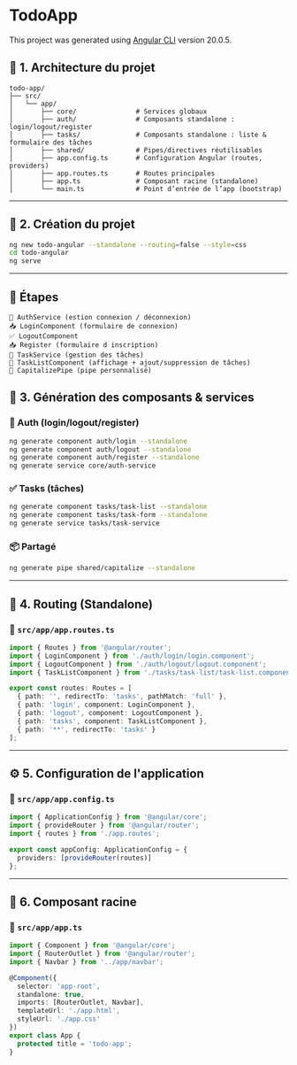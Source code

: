 # TodoApp

This project was generated using [Angular CLI](https://github.com/angular/angular-cli) version 20.0.5.

## 🧱 1. Architecture du projet

```
todo-app/
├── src/
│   └── app/
│       ├── core/               # Services globaux
│       ├── auth/               # Composants standalone : login/logout/register
│       ├── tasks/              # Composants standalone : liste & formulaire des tâches
│       ├── shared/             # Pipes/directives réutilisables
│       ├── app.config.ts       # Configuration Angular (routes, providers)
│       ├── app.routes.ts       # Routes principales
│       ├── app.ts              # Composant racine (standalone)
│       └── main.ts             # Point d’entrée de l’app (bootstrap)
```

---

## 🚀 2. Création du projet

```bash
ng new todo-angular --standalone --routing=false --style=css
cd todo-angular
ng serve
```

---

## 📄 Étapes

```
🔐 AuthService (estion connexion / déconnexion)
📥 LoginComponent (formulaire de connexion)
✅ LogoutComponent
📥 Register (formulaire d inscription)
🧠 TaskService (gestion des tâches)
📝 TaskListComponent (affichage + ajout/suppression de tâches)
🧹 CapitalizePipe (pipe personnalisé)
```

## 🧰 3. Génération des composants & services

### 🔐 Auth (login/logout/register)

```bash
ng generate component auth/login --standalone
ng generate component auth/logout --standalone
ng generate component auth/register --standalone
ng generate service core/auth-service
```

### ✅ Tasks (tâches)

```bash
ng generate component tasks/task-list --standalone
ng generate component tasks/task-form --standalone
ng generate service tasks/task-service
```

### 📦 Partagé

```bash
ng generate pipe shared/capitalize --standalone
```

---


## 🧭 4. Routing (Standalone)

### 📄 `src/app/app.routes.ts`

```ts
import { Routes } from '@angular/router';
import { LoginComponent } from './auth/login/login.component';
import { LogoutComponent } from './auth/logout/logout.component';
import { TaskListComponent } from './tasks/task-list/task-list.component';

export const routes: Routes = [
  { path: '', redirectTo: 'tasks', pathMatch: 'full' },
  { path: 'login', component: LoginComponent },
  { path: 'logout', component: LogoutComponent },
  { path: 'tasks', component: TaskListComponent },
  { path: '**', redirectTo: 'tasks' }
];
```

---

## ⚙️ 5. Configuration de l'application

### 📄 `src/app/app.config.ts`

```ts
import { ApplicationConfig } from '@angular/core';
import { provideRouter } from '@angular/router';
import { routes } from './app.routes';

export const appConfig: ApplicationConfig = {
  providers: [provideRouter(routes)]
};
```

---

## 🧩 6. Composant racine

### 📄 `src/app/app.ts`

```ts
import { Component } from '@angular/core';
import { RouterOutlet } from '@angular/router';
import { Navbar } from '../app/navbar';

@Component({
  selector: 'app-root',
  standalone: true,
  imports: [RouterOutlet, Navbar],
  templateUrl: './app.html',
  styleUrl: './app.css'
})
export class App {
  protected title = 'todo-app';
}

```
